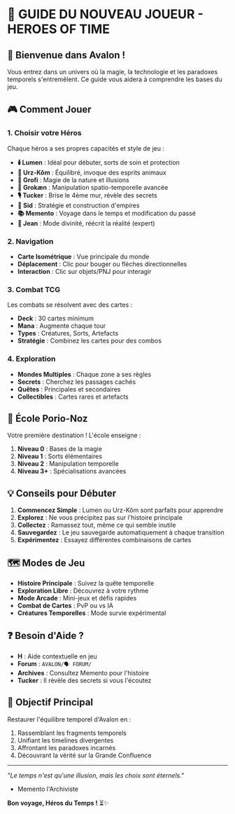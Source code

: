 # 📖 GUIDE DU NOUVEAU JOUEUR - HEROES OF TIME

## 🌟 Bienvenue dans Avalon !

Vous entrez dans un univers où la magie, la technologie et les paradoxes temporels s'entremêlent. Ce guide vous aidera à comprendre les bases du jeu.

## 🎮 Comment Jouer

### 1. **Choisir votre Héros**
Chaque héros a ses propres capacités et style de jeu :
- **🕯️ Lumen** : Idéal pour débuter, sorts de soin et protection
- **🐻 Urz-Kôm** : Équilibré, invoque des esprits animaux
- **🌲 Grofi** : Magie de la nature et illusions
- **🧠 Grokæn** : Manipulation spatio-temporelle avancée
- **🎙️ Tucker** : Brise le 4ème mur, révèle des secrets
- **🎯 Sid** : Stratégie et construction d'empires
- **📚 Memento** : Voyage dans le temps et modification du passé
- **🚬 Jean** : Mode divinité, réécrit la réalité (expert)

### 2. **Navigation**
- **Carte Isométrique** : Vue principale du monde
- **Déplacement** : Clic pour bouger ou flèches directionnelles
- **Interaction** : Clic sur objets/PNJ pour interagir

### 3. **Combat TCG**
Les combats se résolvent avec des cartes :
- **Deck** : 30 cartes minimum
- **Mana** : Augmente chaque tour
- **Types** : Créatures, Sorts, Artefacts
- **Stratégie** : Combinez les cartes pour des combos

### 4. **Exploration**
- **Mondes Multiples** : Chaque zone a ses règles
- **Secrets** : Cherchez les passages cachés
- **Quêtes** : Principales et secondaires
- **Collectibles** : Cartes rares et artefacts

## 🏫 École Porio-Noz

Votre première destination ! L'école enseigne :
1. **Niveau 0** : Bases de la magie
2. **Niveau 1** : Sorts élémentaires
3. **Niveau 2** : Manipulation temporelle
4. **Niveau 3+** : Spécialisations avancées

## 💡 Conseils pour Débuter

1. **Commencez Simple** : Lumen ou Urz-Kôm sont parfaits pour apprendre
2. **Explorez** : Ne vous précipitez pas sur l'histoire principale
3. **Collectez** : Ramassez tout, même ce qui semble inutile
4. **Sauvegardez** : Le jeu sauvegarde automatiquement à chaque transition
5. **Expérimentez** : Essayez différentes combinaisons de cartes

## 🗺️ Modes de Jeu

- **Histoire Principale** : Suivez la quête temporelle
- **Exploration Libre** : Découvrez à votre rythme
- **Mode Arcade** : Mini-jeux et défis rapides
- **Combat de Cartes** : PvP ou vs IA
- **Créatures Temporelles** : Mode survie expérimental

## ❓ Besoin d'Aide ?

- **H** : Aide contextuelle en jeu
- **Forum** : `AVALON/🗣️ FORUM/`
- **Archives** : Consultez Memento pour l'histoire
- **Tucker** : Il révèle des secrets si vous l'écoutez

## 🎯 Objectif Principal

Restaurer l'équilibre temporel d'Avalon en :
1. Rassemblant les fragments temporels
2. Unifiant les timelines divergentes
3. Affrontant les paradoxes incarnés
4. Découvrant la vérité sur la Grande Confluence

---

*"Le temps n'est qu'une illusion, mais les choix sont éternels."*
- Memento l'Archiviste

**Bon voyage, Héros du Temps !** ⏳✨